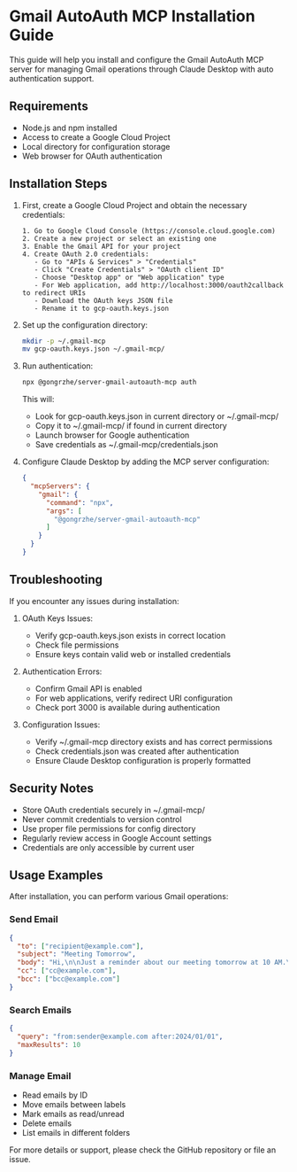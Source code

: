 # Gmail AutoAuth MCP Installation Guide

This guide will help you install and configure the Gmail AutoAuth MCP server for managing Gmail operations through Claude Desktop with auto authentication support.

## Requirements

- Node.js and npm installed
- Access to create a Google Cloud Project
- Local directory for configuration storage
- Web browser for OAuth authentication

## Installation Steps

1. First, create a Google Cloud Project and obtain the necessary credentials:
   ```
   1. Go to Google Cloud Console (https://console.cloud.google.com)
   2. Create a new project or select an existing one
   3. Enable the Gmail API for your project
   4. Create OAuth 2.0 credentials:
      - Go to "APIs & Services" > "Credentials"
      - Click "Create Credentials" > "OAuth client ID"
      - Choose "Desktop app" or "Web application" type
      - For Web application, add http://localhost:3000/oauth2callback to redirect URIs
      - Download the OAuth keys JSON file
      - Rename it to gcp-oauth.keys.json
   ```

2. Set up the configuration directory:
   ```bash
   mkdir -p ~/.gmail-mcp
   mv gcp-oauth.keys.json ~/.gmail-mcp/
   ```

3. Run authentication:
   ```bash
   npx @gongrzhe/server-gmail-autoauth-mcp auth
   ```
   This will:
   - Look for gcp-oauth.keys.json in current directory or ~/.gmail-mcp/
   - Copy it to ~/.gmail-mcp/ if found in current directory
   - Launch browser for Google authentication
   - Save credentials as ~/.gmail-mcp/credentials.json

4. Configure Claude Desktop by adding the MCP server configuration:
   ```json
   {
     "mcpServers": {
       "gmail": {
         "command": "npx",
         "args": [
           "@gongrzhe/server-gmail-autoauth-mcp"
         ]
       }
     }
   }
   ```

## Troubleshooting

If you encounter any issues during installation:

1. OAuth Keys Issues:
   - Verify gcp-oauth.keys.json exists in correct location
   - Check file permissions
   - Ensure keys contain valid web or installed credentials

2. Authentication Errors:
   - Confirm Gmail API is enabled
   - For web applications, verify redirect URI configuration
   - Check port 3000 is available during authentication

3. Configuration Issues:
   - Verify ~/.gmail-mcp directory exists and has correct permissions
   - Check credentials.json was created after authentication
   - Ensure Claude Desktop configuration is properly formatted

## Security Notes

- Store OAuth credentials securely in ~/.gmail-mcp/
- Never commit credentials to version control
- Use proper file permissions for config directory
- Regularly review access in Google Account settings
- Credentials are only accessible by current user

## Usage Examples

After installation, you can perform various Gmail operations:

### Send Email
```json
{
  "to": ["recipient@example.com"],
  "subject": "Meeting Tomorrow",
  "body": "Hi,\n\nJust a reminder about our meeting tomorrow at 10 AM.\n\nBest regards",
  "cc": ["cc@example.com"],
  "bcc": ["bcc@example.com"]
}
```

### Search Emails
```json
{
  "query": "from:sender@example.com after:2024/01/01",
  "maxResults": 10
}
```

### Manage Email
- Read emails by ID
- Move emails between labels
- Mark emails as read/unread
- Delete emails
- List emails in different folders

For more details or support, please check the GitHub repository or file an issue.